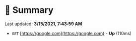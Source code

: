 # 📖 Summary
Last updated: **3/15/2021, 7:43:59 AM**

- `GET` [https://google.com](https://google.com) - **Up** (110ms)
